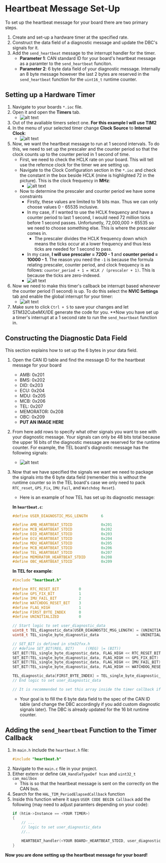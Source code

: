 # Heartbeat Message Set-Up
To set up the heartbeat message for your board there are two primary steps.
1. Create and set-up a hardware timer at the specified rate.
2. Construct the data field of a diagnostic message and update the DBC's signals for it.
2. Add the `send_heartbeat` message to the interrupt handler for the timer.
    - **Parameter 1**: CAN standard ID for your board's heartbeat message as a paramter to the `send_heartbeat` funciton.
    - **Parameter 2**: 6 byte data field of your diagnostic message. Internally an 8 byte message however the last 2 bytes are reserved in the `send_heartbeat` function for the `uint16_t` runtime counter.

## Setting up a Hardware Timer
1. Navigate to your boards `*.ioc` file.
2. Open it and open the **Timers** tab.
    - ![alt text](SEND_HEARTBEAT_images/image.png)
3. Out of the avaliable timers select one. **For this example I will use TIM2**
4. In the menu of your selected timer change **Clock Source** to **Internal Clock**:
    - ![alt text](SEND_HEARTBEAT_images/image-1.png)
5. Now, we want the heartbeat message to run at 1 second intervals. To do this, we need to set up the prescaler and the counter period so that the clock counts up to the counter period in 1 second of time.
    - First, we need to check the HCLK rate on your board. This will tell use the refernce clock for the timer we are setting up.
    - Navigate to the Clock Configuration section in the `*.ioc` and check the constant in the box beside HCLK (mine is highlighted 72 in the picture). This is the clock frequency in **MHz**:
        - ![alt text](SEND_HEARTBEAT_images/image-2.png) 
    - Now to determine the prescaler and counter period we have some constraints
        - Firstly, these values are limited to 16 bits max. Thus we can only choose values 0 - 65535 inclusive.
        - In my case, if I wanted to use the HCLK frequency and have a counter period to last 1 second, I would need 72 million ticks before 1 second passes. Unfortunetly, 72,000,000 > 65535 so we need to choose something else. This is where the prescaler comes in.
            - The prescaler divides the HCLK frequency down which means the ticks occur at a lower frequency and thus less ticks are needed for 1 second to pass. 
        - In my case, **I will use prescaler = 7200 - 1** and **counter period = 10000 - 1**. The reason you need the `-1` is because the formula relating prescaler, counter period, and clock frequency is as follows: `counter_period + 1 = HCLK / (prescaler + 1)`. This is because the ticks are zero-indexed.
        - ![alt text](SEND_HEARTBEAT_images/image-3.png)
6. Now we need to make this timer's callback be interrupt based whenever the counter period (1 second) is up. To do this select the **NVIC Settings** tab and enable the global interrupt for your timer:
    - ![alt text](SEND_HEARTBEAT_images/image-4.png)
7. Make sure to click `Ctrl + S` to save your changes and let STM32CubeMX/IDE generate the code for you.
**Now you have set up a timer's interrupt at a 1 second rate to run the `send_heartbeat` function in.

## Constructing the Diagnostic Data Field
This section explains how to set up the 6 bytes in your data field. 
1. Open the CAN ID table and find the message ID for the heartbeat message for your board
    - AMB: 0x201
    - BMS: 0x202
    - DID: 0x203
    - ECU: 0x204
    - MDU: 0x205
    - MCB: 0x206
    - TEL: 0x207
    - MEMORATOR: 0x208 
    - OBC: 0x209
    - **PUT AN IMAGE HERE**
2. From here add rows to specify what other signals you want to see with your diagnostic message. Your signals can only be 48 bits total because the upper 16 bits of the diagnostic message are reserved for the runtime counter. For example, the TEL board's diagnostic message has the following signals:
    - ![alt text](SEND_HEARTBEAT_images/image-5.png)
3. Now that we have specified the signals we want we need to package the signals into the 6 byte data field (remember this is without the runtime counter so in the TEL board's case we only need to pack `RTC_reset`, `GPS_Fix`, `IMU_Fail`, and `Watchdog Reset`).
    - Here is an example of how TEL has set up its diagnostic message:

    **In `heartbeat.c`**:
    ```c
    #define USER_DIAGNOSTIC_MSG_LENGTH      6

    #define AMB_HEARTBEAT_STDID             0x201
    #define MCB_HEARTBEAT_STDID             0x202
    #define DID_HEARTBEAT_STDID             0x203
    #define ECU_HEARTBEAT_STDID             0x204
    #define MDU_HEARTBEAT_STDID             0x205
    #define MCB_HEARTBEAT_STDID             0x206
    #define TEL_HEARTBEAT_STDID             0x207
    #define MEMORATOR_HEARTBEAT_STDID       0x208
    #define OBC_HEARTBEAT_STDID             0x209
    ```

    **In TEL for example**:
    ```c
    #include "heartbeat.h"

    #define RTC_RESET_BIT         0
    #define GPS_FIX_BIT           1
    #define IMU_FAIL_BIT          2
    #define WATCHDOG_RESET_BIT    3
    #define FLAG_HIGH             1
    #define FIRST_BYTE_INDEX      0
    #define UNINITIALIZED         0

    // Start logic to set user_diagnostic_data
    uint8_t TEL_diagnostic_data[USER_DIAGNOSTIC_MSG_LENGTH] = {UNINITIALIZED};
    uint8_t TEL_single_byte_diagnostic_data                 = UNINITIALIZED;

    // SET_BIT is defined in stm32fxx.h
    // #define SET_BIT(REG, BIT)     ((REG) |= (BIT))
    SET_BIT(TEL_single_byte_diagnostic_data, FLAG_HIGH << RTC_RESET_BIT)
    SET_BIT(TEL_single_byte_diagnostic_data, FLAG_HIGH << GPS_FIX_BIT)
    SET_BIT(TEL_single_byte_diagnostic_data, FLAG_HIGH << IMU_FAIL_BIT)
    SET_BIT(TEL_single_byte_diagnostic_data, FLAG_HIGH << WATCHDOG_RESET_BIT)

    TEL_diagnostic_data[FIRST_BYTE_INDEX] = TEL_single_byte_diagnostic_data;
    // End logic to set user_diagnostic_data

    // It is recommended to set this array inside the timer callback if statement for your timer. See next section for more details.

    ```

    - Your goal is to fill the 6 byte data field to the spec of the CAN ID table (and change the DBC accordingly if you add custom diagnostic signals later). The DBC is already updated for the 16 bit runtime counter.

## Adding the `send_heartbeat` Function to the Timer Callback
1. In `main.h` include the `heartbeat.h` file:
    ```c
    #include "heartbeat.h"
    ```
2. Navigate to the `main.c` file in your project.
3. Either extern or define `CAN_HandleTypeDef hcan` and `uint32_t can_mailbox`
    - This is so that the heartbeat message is sent on the correctly on the CAN bus.
4. Search for the `HAL_TIM_PeriodElapsedCallback` function
5. Inside this function where it says `USER CODE BEGIN Callback` add the following (may need to adjust paramters depending on your code):
    ```c
    if (htim->Instance == <YOUR TIMER>)
    {
        // ...
        // logic to set user_diagnostic_data
        //..

        HEARTBEAT_handler(<YOUR BOARD>_HEARTBEAT_STDID, user_diagnostic_data, &hcan, can_mailbox);
    }
    ```

**Now you are done setting up the heartbeat message for your board!**
